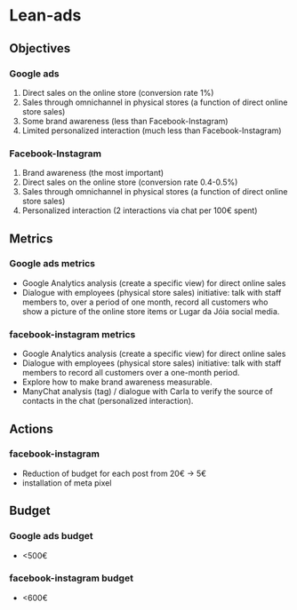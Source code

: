 # Lean-ads

## Objectives

### Google ads

1. Direct sales on the online store (conversion rate 1%)
2. Sales through omnichannel in physical stores (a function of direct online store sales)
3. Some brand awareness (less than Facebook-Instagram)
4. Limited personalized interaction (much less than Facebook-Instagram)

### Facebook-Instagram

1. Brand awareness (the most important)
2. Direct sales on the online store (conversion rate 0.4-0.5%)
3. Sales through omnichannel in physical stores (a function of direct online store sales)
4. Personalized interaction (2 interactions via chat per 100€ spent)

## Metrics

### Google ads metrics

* Google Analytics analysis (create a specific view) for direct online sales
* Dialogue with employees (physical store sales) initiative: talk with staff members to, over a period of one month, record all customers who show a picture of the online store items or Lugar da Jóia social media.

### facebook-instagram metrics

* Google Analytics analysis (create a specific view) for direct online sales
* Dialogue with employees (physical store sales) initiative: talk with staff members to record all customers over a one-month period.
* Explore how to make brand awareness measurable.
* ManyChat analysis (tag) / dialogue with Carla to verify the source of contacts in the chat (personalized interaction).

## Actions

### facebook-instagram

* Reduction of budget for each post from 20€ -> 5€
* installation of meta pixel

## Budget

### Google ads budget

* <500€

### facebook-instagram budget

* <600€
